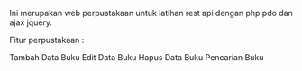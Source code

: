 Ini merupakan web perpustakaan untuk latihan rest api dengan php pdo dan ajax jquery.

Fitur perpustakaan :

Tambah Data Buku
Edit Data Buku
Hapus Data Buku
Pencarian Buku
